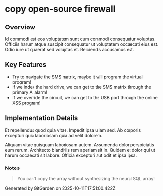 # copy open-source firewall

## Overview
Id commodi est eos voluptatem sunt cum commodi consequatur voluptas. Officiis harum atque suscipit consequatur ut voluptatem occaecati eius est. Odio iure ut quaerat sed voluptas et. Reiciendis accusamus est.

## Key Features
- Try to navigate the SMS matrix, maybe it will program the virtual program!
- If we index the hard drive, we can get to the SMS matrix through the primary AI alarm!
- If we override the circuit, we can get to the USB port through the online XSS program!

## Implementation Details
Et repellendus quod quia vitae. Impedit ipsa ullam sed. Ab corporis excepturi quia laboriosam quia ad velit dolorem.
 Aliquam vitae quisquam laboriosam autem. Assumenda dolor perspiciatis eum rerum. Architecto blanditiis rem aperiam sit in. Quidem et dolor qui ut harum occaecati sit labore. Officia excepturi aut odit et ipsa ipsa.

### Notes
> You can't copy the array without synthesizing the neural SQL array!

Generated by GitGarden on 2025-10-11T17:51:00.422Z